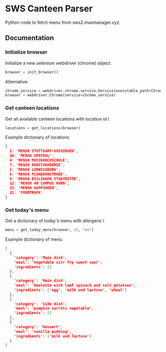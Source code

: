 # SWS Canteen Parser

Python code to fetch menu from sws2.maxmanager.xyz.

## Documentation

### Initialize browser
Initialize a new selenium webdriver (chrome) object.
```python
browser = init_browser()
```

Alternative:
```python
chrome_service = webdriver.chrome.service.Service(executable_path=ChromeDriverManager().install())
browser = webdriver.Chrome(service=chrome_service)
```

### Get canteen locations
Get all available canteen locations with location id \
```python
locations = get_locations(browser)
```

Example dictionary of locations
```json
{
  2: 'MENSA STUTTGART-VAIHINGEN',
  16: 'MENSA CENTRAL', 
  4: 'MENSA MUSIKHOCHSCHULE',
  7: 'MENSA KUNSTAKADEMIE', 
  1: 'MENSA LUDWIGSBURG', 
  6: 'MENSA FLANDERNSTRAßE', 
  9: 'MENSA ESSLINGEN STADTMITTE', 
  12: 'MENSA AM CAMPUS HORB', 
  13: 'MENSA GöPPINGEN', 
  21: 'FOODTRUCK'
}

```

### Get today's menu
Get a dictionary of today's menu with allergens \
```python
menu = get_today_menu(browser, 16, "en")
```

Example dictionary of menu
```json
[
  {
    'category': 'Main dish', 
    'meal': 'Vegetable sitr fry sweet sour', 
    'ingredients': []
  },
  {
    'category': 'Main dish', 
    'meal': 'Omelette with leaf spinach and salt potatoes', 
    'ingredients': ['egg', 'milk und lactose', 'wheat']
  }, 
  {
    'category': 'Side dish', 
    'meal': 'pumpkin carrots vegetable', 
    'ingredients': []
  }, 
  {
    'category': 'Dessert', 
    'meal': 'vanilla pudding', 
    'ingredients': ['milk und lactose']
  }
]
```
